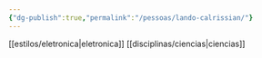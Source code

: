 ```yaml
---
{"dg-publish":true,"permalink":"/pessoas/lando-calrissian/"}
---
```


 [[estilos/eletronica\|eletronica]] [[disciplinas/ciencias\|ciencias]]
